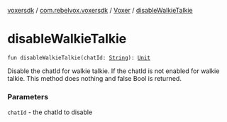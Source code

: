 [voxersdk](../../index.md) / [com.rebelvox.voxersdk](../index.md) / [Voxer](index.md) / [disableWalkieTalkie](./disable-walkie-talkie.md)

# disableWalkieTalkie

`fun disableWalkieTalkie(chatId: `[`String`](https://kotlinlang.org/api/latest/jvm/stdlib/kotlin/-string/index.html)`): `[`Unit`](https://kotlinlang.org/api/latest/jvm/stdlib/kotlin/-unit/index.html)

Disable the chatId for walkie talkie. If the chatId is not enabled for walkie talkie. This method does nothing and false Bool is returned.

### Parameters

`chatId` - the chatId to disable